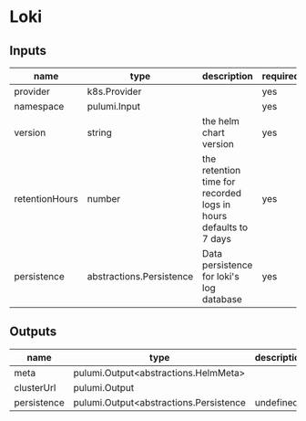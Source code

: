 # Loki

## Inputs

| name           | type                     | description                                                      | required |
| -------------- | ------------------------ | ---------------------------------------------------------------- | -------- |
| provider       | k8s.Provider             |                                                                  | yes      |
| namespace      | pulumi.Input<string>     |                                                                  | yes      |
| version        | string                   | the helm chart version                                           | yes      |
| retentionHours | number                   | the retention time for recorded logs in hours defaults to 7 days | yes      |
| persistence    | abstractions.Persistence | Data persistence for loki's log database                         | yes      |

## Outputs

| name        | type                                                | description | required |
| ----------- | --------------------------------------------------- | ----------- | -------- |
| meta        | pulumi.Output<abstractions.HelmMeta>                |             | no       |
| clusterUrl  | pulumi.Output<string>                               |             | no       |
| persistence | pulumi.Output<abstractions.Persistence | undefined> |             | no       |